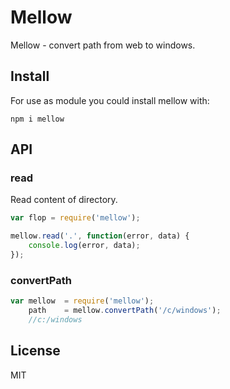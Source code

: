# Mellow

Mellow - convert path from web to windows.

## Install
For use as module you could install mellow with:

```
npm i mellow
```

## API

### read
Read content of directory.

```js
var flop = require('mellow');

mellow.read('.', function(error, data) {
    console.log(error, data);
});

```

### convertPath

```js
var mellow  = require('mellow');
    path    = mellow.convertPath('/c/windows');
    //c:/windows
```

## License

MIT
